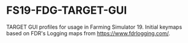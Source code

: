 # FS19-FDG-TARGET-GUI
TARGET GUI profiles for usage in Farming Simulator 19. Initial keymaps based on FDR's Logging maps from https://www.fdrlogging.com/. 
